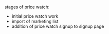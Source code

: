 stages of price watch:

* initial price watch work
* import of marketing list
* addition of price watch signup to signup page